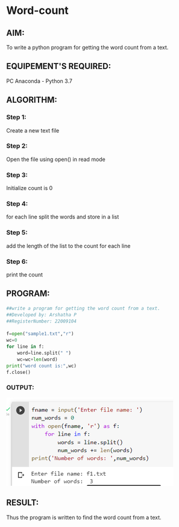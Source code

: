 # Word-count
## AIM:
To write a python program for getting the word count from a text.
## EQUIPEMENT'S REQUIRED: 
PC
Anaconda - Python 3.7
## ALGORITHM: 
### Step 1:
Create a new text file
### Step 2: 
Open the file using open() in read mode
 
### Step 3: 
Initialize count is 0

### Step 4:  
for each line split the words and store in a list

### Step 5: 
add the length of the list to the count for each line
### Step 6:
print the count 
## PROGRAM:
```py
##write a program for getting the word count from a text.
##Developed by: Arshatha P
##RegisterNumber: 22009104

f=open("sample1.txt","r")
wc=0
for line in f:
    word=line.split(" ")
    wc=wc+len(word)
print("word count is:",wc)
f.close()
```
### OUTPUT:
![out](./lala.png)
## RESULT:
Thus the program is written to find the word count from a text.
